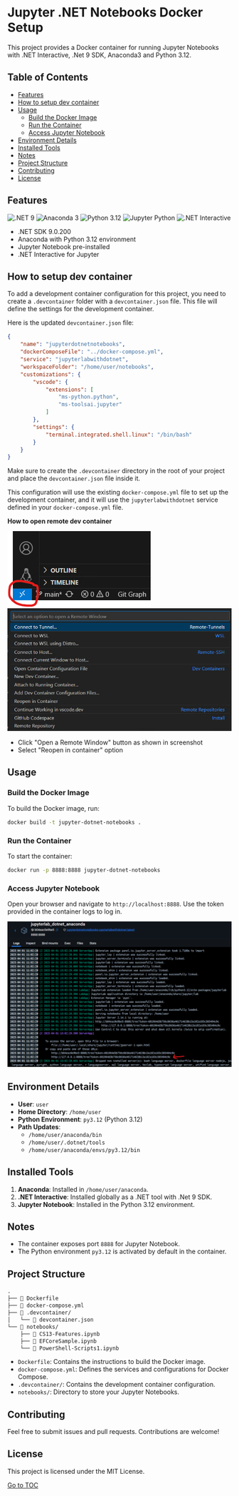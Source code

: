 # Jupyter .NET Notebooks Docker Setup

This project provides a Docker container for running Jupyter Notebooks with .NET Interactive, .Net 9 SDK, Anaconda3 and Python 3.12.

## Table of Contents

  - [Features](#features)
  - [How to setup dev container](#how-to-setup-dev-container)
  - [Usage](#usage)
    - [Build the Docker Image](#build-the-docker-image)
    - [Run the Container](#run-the-container)
    - [Access Jupyter Notebook](#access-jupyter-notebook)
  - [Environment Details](#environment-details)
  - [Installed Tools](#installed-tools)
  - [Notes](#notes)
  - [Project Structure](#project-structure)
  - [Contributing](#contributing)
  - [License](#license)

## Features

![.NET 9](https://img.shields.io/badge/.NET-9.0-blueviolet?style=for-the-badge)
![Anaconda 3](https://img.shields.io/badge/Anaconda-3-darkgreen?style=for-the-badge)
![Python 3.12](https://img.shields.io/badge/Python-3.12-blue?style=for-the-badge)
![Jupyter Python](https://img.shields.io/badge/Jupyter-Python-orange?style=for-the-badge)
![.NET Interactive](https://img.shields.io/badge/.NET%20Interactive-Enabled-blueviolet?style=for-the-badge)

- .NET SDK 9.0.200
- Anaconda with Python 3.12 environment
- Jupyter Notebook pre-installed
- .NET Interactive for Jupyter

## How to setup dev container

To add a development container configuration for this project, you need to create a `.devcontainer` folder with a `devcontainer.json` file. This file will define the settings for the development container.

Here is the updated `devcontainer.json` file:

```json
{
    "name": "jupyterdotnetnotebooks",
    "dockerComposeFile": "../docker-compose.yml",
    "service": "jupyterlabwithdotnet",
    "workspaceFolder": "/home/user/notebooks",
    "customizations": {
        "vscode": {
            "extensions": [
                "ms-python.python",
                "ms-toolsai.jupyter"
            ]
        },
        "settings": {
            "terminal.integrated.shell.linux": "/bin/bash"
        }
    }
}
```

Make sure to create the `.devcontainer` directory in the root of your project and place the `devcontainer.json` file inside it.

This configuration will use the existing `docker-compose.yml` file to set up the development container, and it will use the `jupyterlabwithdotnet` service defined in your `docker-compose.yml` file.

**How to open remote dev container**

![Remote Window](/Images/RemoteWindowButton.png)
![Reopen in Container Command option](/Images/RemoteContainerCommandOptions.png)
- Click "Open a Remote Window" button as shown in screenshot
- Select "Reopen in container" option

## Usage

### Build the Docker Image
To build the Docker image, run:
```bash
docker build -t jupyter-dotnet-notebooks .
```

### Run the Container
To start the container:
```bash
docker run -p 8888:8888 jupyter-dotnet-notebooks
```

### Access Jupyter Notebook
Open your browser and navigate to `http://localhost:8888`. Use the token provided in the container logs to log in.

![Container Logs](/Images/ContainerLogs.png)

## Environment Details
- **User**: `user`
- **Home Directory**: `/home/user`
- **Python Environment**: `py3.12` (Python 3.12)
- **Path Updates**:
  - `/home/user/anaconda/bin`
  - `/home/user/.dotnet/tools`
  - `/home/user/anaconda/envs/py3.12/bin`

## Installed Tools
1. **Anaconda**: Installed in `/home/user/anaconda`.
2. **.NET Interactive**: Installed globally as a .NET tool with .Net 9 SDK.
3. **Jupyter Notebook**: Installed in the Python 3.12 environment.

## Notes
- The container exposes port `8888` for Jupyter Notebook.
- The Python environment `py3.12` is activated by default in the container.

## Project Structure

```
.
├── 📄 Dockerfile
├── 📄 docker-compose.yml
├── 📂 .devcontainer/
│   └── 📄 devcontainer.json
└── 📂 notebooks/
    ├── 📓 CS13-Features.ipynb
    ├── 📓 EFCoreSample.ipynb
    └── 📓 PowerShell-Scripts1.ipynb
```

- `Dockerfile`: Contains the instructions to build the Docker image.
- `docker-compose.yml`: Defines the services and configurations for Docker Compose.
- `.devcontainer/`: Contains the development container configuration.
- `notebooks/`: Directory to store your Jupyter Notebooks.

## Contributing

Feel free to submit issues and pull requests. Contributions are welcome!

## License

This project is licensed under the MIT License.


[Go to TOC](#table-of-contents)
